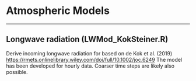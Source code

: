 # Atmospheric Models
------
Longwave radiation (LWMod_KokSteiner.R)
------
Derive incoming longwave radiation for based on  de Kok et al. (2019)  https://rmets.onlinelibrary.wiley.com/doi/full/10.1002/joc.6249 The model has been developed for hourly data. Coarser time steps are likely also possible.

